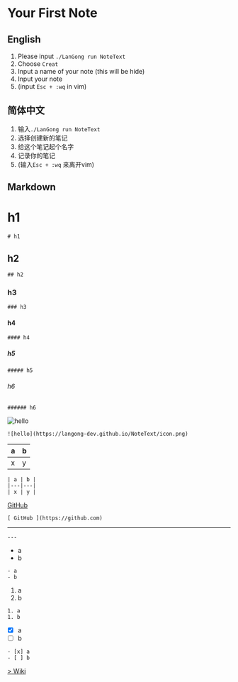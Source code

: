 # Your First Note

## English

1. Please input `./LanGong run NoteText`
2. Choose `Creat`
3. Input a name of your note (this will be hide)
4. Input your note
5. (input `Esc + :wq` in vim)

## 简体中文

1. 输入`./LanGong run NoteText`
2. 选择创建新的笔记
3. 给这个笔记起个名字
4. 记录你的笔记
5. (输入`Esc + :wq` 来离开vim)

## Markdown

# h1
```
# h1
```

## h2
```
## h2
```

### h3
```
### h3
```

#### h4
```
#### h4
```

##### h5
```
##### h5
```

###### h6
```
###### h6
```

![hello](https://langong-dev.github.io/NoteText/icon.png)
```
![hello](https://langong-dev.github.io/NoteText/icon.png)
```

| a | b |
|---|---|
| x | y |

```
| a | b |
|---|---|
| x | y |
```

[ GitHub ](https://github.com)
```
[ GitHub ](https://github.com)
```

---
```
---
```

- a
- b

```
- a
- b
```

1. a
1. b

```
1. a
1. b
```

- [x] a
- [ ] b

```
- [x] a
- [ ] b
```

[ > Wiki ](../)
